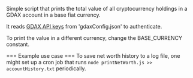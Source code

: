 Simple script that prints the total value of all cryptocurrency holdings in a GDAX account in a base fiat currency.  

It reads [GDAX API keys](https://support.gdax.com/customer/en/portal/articles/2425383-how-can-i-create-an-api-key-for-gdax-) from 'gdaxConfig.json' to authenticate.

To print the value in a different currency, change the BASE_CURRENCY constant.

=== Example use case ===
To save net worth history to a log file, one might set up a cron job that runs ```node printNetWorth.js >> accountHistory.txt``` periodically.
 